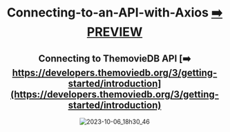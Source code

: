 <div align="center">

# Connecting-to-an-API-with-Axios [:arrow_right: PREVIEW](https://connecting-to-an-api-with-axios.vercel.app/)


## Connecting to ThemovieDB API  [:arrow_right: https://developers.themoviedb.org/3/getting-started/introduction](https://developers.themoviedb.org/3/getting-started/introduction) 

![2023-10-06_18h30_46](https://github.com/Erik161/Connecting-to-an-API-with-Axios/assets/26189854/395f4d58-d4c3-4d4b-8e61-6810057680bd)


</div>










